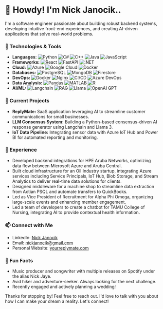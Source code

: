 
# 👋 Howdy! I'm Nick Janocik..

I'm a software engineer passionate about building robust backend systems, developing intuitive front-end experiences, and creating AI-driven applications that solve real-world problems.

### 🚀 Technologies & Tools

- **Languages:** ![Python](https://img.shields.io/badge/-Python-3776AB?logo=python&logoColor=white) ![C#](https://img.shields.io/badge/-C%23-239120?logo=csharp&logoColor=white) ![C++](https://img.shields.io/badge/-C++-00599C?logo=cplusplus&logoColor=white) ![Java](https://img.shields.io/badge/-Java-007396?logo=java&logoColor=white) ![JavaScript](https://img.shields.io/badge/-JavaScript-F7DF1E?logo=javascript&logoColor=black)
- **Frameworks:** ![React](https://img.shields.io/badge/-React-61DAFB?logo=react&logoColor=black) ![FastAPI](https://img.shields.io/badge/-FastAPI-009688?logo=fastapi&logoColor=white) ![.NET](https://img.shields.io/badge/-.NET-512BD4?logo=dotnet&logoColor=white)
- **Cloud:** ![Azure](https://img.shields.io/badge/-Azure-0078D4?logo=microsoftazure&logoColor=white) ![Google Cloud](https://img.shields.io/badge/-Google%20Cloud-4285F4?logo=googlecloud&logoColor=white) ![Docker](https://img.shields.io/badge/-Docker-2496ED?logo=docker&logoColor=white)
- **Databases:** ![PostgreSQL](https://img.shields.io/badge/-PostgreSQL-336791?logo=postgresql&logoColor=white) ![MongoDB](https://img.shields.io/badge/-MongoDB-47A248?logo=mongodb&logoColor=white) ![Firestore](https://img.shields.io/badge/-Firestore-FFCA28?logo=firebase&logoColor=black)
- **DevOps:** ![Docker](https://img.shields.io/badge/-Docker-2496ED?logo=docker&logoColor=white) ![Nginx](https://img.shields.io/badge/-Nginx-009639?logo=nginx&logoColor=white) ![CI/CD](https://img.shields.io/badge/-CI/CD-6DB33F?logo=githubactions&logoColor=white) ![Azure DevOps](https://img.shields.io/badge/-Azure%20DevOps-0078D7?logo=azuredevops&logoColor=white)
- **Data Analysis:** ![Pandas](https://img.shields.io/badge/-Pandas-150458?logo=pandas&logoColor=white) ![MATLAB](https://img.shields.io/badge/-MATLAB-0076A8?logo=mathworks&logoColor=white) ![R](https://img.shields.io/badge/-R-276DC3?logo=r&logoColor=white)
- **AI/ML:** ![Langchain](https://img.shields.io/badge/-Langchain-FF5733?logo=langchain&logoColor=white) ![RAG](https://img.shields.io/badge/-RAG-6D6875?logo=r&logoColor=white) ![Llama](https://img.shields.io/badge/-Llama%203-5A189A?logo=llama&logoColor=white) ![OpenAI GPT](https://img.shields.io/badge/-OpenAI-412991?logo=openai&logoColor=white)

### 🌱 Current Projects

- **ReplyMate:** SaaS application leveraging AI to streamline customer communications for small businesses.
- **LLM Consensus System:** Building a Python-based consensus-driven AI response generator using Langchain and Llama 3.
- **IoT Data Pipeline:** Integrating sensor data with Azure IoT Hub and Power BI for automated reporting and monitoring.

### 💼 Experience

- Developed backend integrations for HPE Aruba Networks, optimizing data flow between Microsoft Azure and Aruba Central.
- Built cloud infrastructure for an Oil Industry startup, integrating Azure services including Service Principals, IoT Hub, Blob Storage, and Stream Analytics to deliver real-time data solutions for clients.
- Designed middleware for a machine shop to streamline data extraction from Actian PSQL and automate transfers to QuickBooks.
- Led as Vice President of Recruitment for Alpha Phi Omega, organizing large-scale events and enhancing member engagement.
- Led a team of developers to create a chatbot for TAMU College of Nursing, integrating AI to provide contextual health information.

### 📫 Connect with Me

- LinkedIn: [Nick Janocik](https://www.linkedin.com/in/nickjanocik)
- Email: nickjanocik@gmail.com
- Personal Website: [yourreplymate.com](https://www.yourreplymate.com)

### 🎯 Fun Facts

- Music producer and songwriter with multiple releases on Spotify under the alias Nick Jaye.
- Avid hiker and adventure-seeker. Always looking for the next challenge.
- Recently engaged and actively planning a wedding!

Thanks for stopping by! Feel free to reach out. I'd love to talk with you about how I can make your dream a reality. Let's connect!

